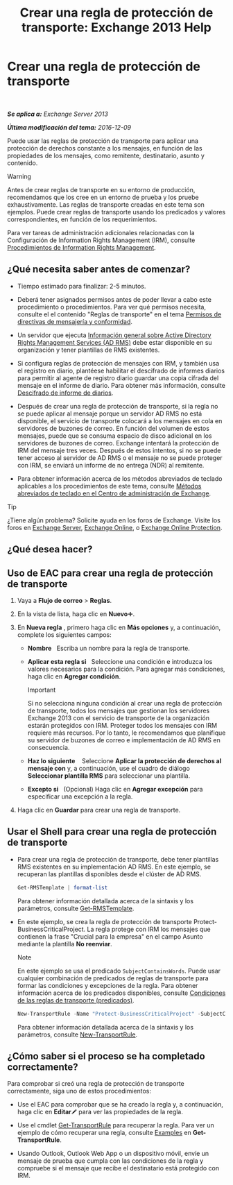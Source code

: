 ﻿---
title: 'Crear una regla de protección de transporte: Exchange 2013 Help'
TOCTitle: Crear una regla de protección de transporte
ms:assetid: 3a857185-ee16-4ee7-9e57-8be95f7e753a
ms:mtpsurl: https://technet.microsoft.com/es-es/library/Dd302432(v=EXCHG.150)
ms:contentKeyID: 49895578
ms.date: 04/23/2018
mtps_version: v=EXCHG.150
ms.translationtype: HT
---

# Crear una regla de protección de transporte

 

_**Se aplica a:** Exchange Server 2013_

_**Última modificación del tema:** 2016-12-09_

Puede usar las reglas de protección de transporte para aplicar una protección de derechos constante a los mensajes, en función de las propiedades de los mensajes, como remitente, destinatario, asunto y contenido.


> [!WARNING]
> Antes de crear reglas de transporte en su entorno de producción, recomendamos que los cree en un entorno de prueba y los pruebe exhaustivamente. Las reglas de transporte creadas en este tema son ejemplos. Puede crear reglas de transporte usando los predicados y valores correspondientes, en función de los requerimientos.



Para ver tareas de administración adicionales relacionadas con la Configuración de Information Rights Management (IRM), consulte [Procedimientos de Information Rights Management](information-rights-management-procedures-exchange-2013-help.md).

## ¿Qué necesita saber antes de comenzar?

  - Tiempo estimado para finalizar: 2-5 minutos.

  - Deberá tener asignados permisos antes de poder llevar a cabo este procedimiento o procedimientos. Para ver qué permisos necesita, consulte el el contenido "Reglas de transporte" en el tema [Permisos de directivas de mensajería y conformidad](messaging-policy-and-compliance-permissions-exchange-2013-help.md).

  - Un servidor que ejecuta [Información general sobre Active Directory Rights Management Services (AD RMS)](https://technet.microsoft.com/es-es/library/hh831364.aspx) debe estar disponible en su organización y tener plantillas de RMS existentes.

  - Si configura reglas de protección de mensajes con IRM, y también usa el registro en diario, plantéese habilitar el descifrado de informes diarios para permitir al agente de registro diario guardar una copia cifrada del mensaje en el informe de diario. Para obtener más información, consulte [Descifrado de informe de diarios](journal-report-decryption-exchange-2013-help.md).

  - Después de crear una regla de protección de transporte, si la regla no se puede aplicar al mensaje porque un servidor AD RMS no está disponible, el servicio de transporte colocará a los mensajes en cola en servidores de buzones de correo. En función del volumen de estos mensajes, puede que se consuma espacio de disco adicional en los servidores de buzones de correo. Exchange intentará la protección de IRM del mensaje tres veces. Después de estos intentos, si no se puede tener acceso al servidor de AD RMS o el mensaje no se puede proteger con IRM, se enviará un informe de no entrega (NDR) al remitente.

  - Para obtener información acerca de los métodos abreviados de teclado aplicables a los procedimientos de este tema, consulte [Métodos abreviados de teclado en el Centro de administración de Exchange](keyboard-shortcuts-in-the-exchange-admin-center-exchange-online-protection-help.md).


> [!TIP]
> ¿Tiene algún problema? Solicite ayuda en los foros de Exchange. Visite los foros en <A href="https://go.microsoft.com/fwlink/p/?linkid=60612">Exchange Server</A>, <A href="https://go.microsoft.com/fwlink/p/?linkid=267542">Exchange Online</A>, o <A href="https://go.microsoft.com/fwlink/p/?linkid=285351">Exchange Online Protection</A>.



## ¿Qué desea hacer?

## Uso de EAC para crear una regla de protección de transporte

1.  Vaya a **Flujo de correo** \> **Reglas**.

2.  En la vista de lista, haga clic en **Nuevo**![Agregar icono](images/JJ218640.c1e75329-d6d7-4073-a27d-498590bbb558(EXCHG.150).gif "Agregar icono").

3.  En **Nueva regla** , primero haga clic en **Más opciones** y, a continuación, complete los siguientes campos:
    
      - **Nombre**   Escriba un nombre para la regla de transporte.
    
      - **Aplicar esta regla si**   Seleccione una condición e introduzca los valores necesarios para la condición. Para agregar más condiciones, haga clic en **Agregar condición**.
        

        > [!IMPORTANT]
        > Si no selecciona ninguna condición al crear una regla de protección de transporte, todos los mensajes que gestionan los servidores Exchange 2013 con el servicio de transporte de la organización estarán protegidos con IRM. Proteger todos los mensajes con IRM requiere más recursos. Por lo tanto, le recomendamos que planifique su servidor de buzones de correo e implementación de AD&nbsp;RMS en consecuencia.

    
      - **Haz lo siguiente**    Seleccione **Aplicar la protección de derechos al mensaje con** y, a continuación, use el cuadro de diálogo **Seleccionar plantilla RMS** para seleccionar una plantilla.
    
      - **Excepto si**   (Opcional) Haga clic en **Agregar excepción** para especificar una excepción a la regla.

4.  Haga clic en **Guardar** para crear una regla de transporte.

## Usar el Shell para crear una regla de protección de transporte

  - Para crear una regla de protección de transporte, debe tener plantillas RMS existentes en su implementación AD RMS. En este ejemplo, se recuperan las plantillas disponibles desde el clúster de AD RMS.
    
      ```powershell
      Get-RMSTemplate | format-list
      ```
    
    Para obtener información detallada acerca de la sintaxis y los parámetros, consulte [Get-RMSTemplate](https://technet.microsoft.com/es-es/library/dd297960\(v=exchg.150\)).

  - En este ejemplo, se crea la regla de protección de transporte Protect-BusinessCriticalProject. La regla protege con IRM los mensajes que contienen la frase "Crucial para la empresa" en el campo Asunto mediante la plantilla **No reenviar**.
    

    > [!NOTE]
    > En este ejemplo se usa el predicado <CODE>SubjectContainsWords</CODE>. Puede usar cualquier combinación de predicados de reglas de transporte para formar las condiciones y excepciones de la regla. Para obtener información acerca de los predicados disponibles, consulte <A href="mail-flow-rule-conditions-and-exceptions-predicates-in-exchange-2013-exchange-2013-help.md">Condiciones de las reglas de transporte (predicados)</A>.

    
      ```powershell
      New-TransportRule -Name "Protect-BusinessCriticalProject" -SubjectContainsWords "Business Critical" -ApplyRightsProtectionTemplate "Do Not Forward"
      ```
    
    Para obtener información detallada acerca de la sintaxis y los parámetros, consulte [New-TransportRule](https://technet.microsoft.com/es-es/library/bb125138\(v=exchg.150\)).

## ¿Cómo saber si el proceso se ha completado correctamente?

Para comprobar si creó una regla de protección de transporte correctamente, siga uno de estos procedimientos:

  - Use el EAC para comprobar que se ha creado la regla y, a continuación, haga clic en **Editar**![Icono Editar](images/Bb124582.6f53ccb2-1f13-4c02-bea0-30690e6ea71d(EXCHG.150).gif "Icono Editar") para ver las propiedades de la regla.

  - Use el cmdlet [Get-TransportRule](https://technet.microsoft.com/es-es/library/aa998585\(v=exchg.150\)) para recuperar la regla. Para ver un ejemplo de cómo recuperar una regla, consulte [Examples](https://technet.microsoft.com/es-es/aa998585\(exchg.150\)#examples) en **Get-TransportRule**.

  - Usando Outlook, Outlook Web App o un dispositivo móvil, envíe un mensaje de prueba que cumpla con las condiciones de la regla y compruebe si el mensaje que recibe el destinatario está protegido con IRM.

